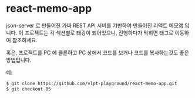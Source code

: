 # react-memo-app

json-server 로 만들어진 가짜 REST API 서버를 기반하여 만들어진 리액트 메모앱 입니다.
이 프로젝트는 각 섹션별로 태깅이 되어있으니, 진행하다가 막히면 태그로 이동하여 참조하세요.

혹은, 프로젝트를 PC 에 클론하고 PC 상에서 코드를 보거나 코드를 복사하는것도 좋은 방법입니다.

예:

```bash
$ git clone https://github.com/vlpt-playground/react-memo-app.git
$ git checkout 05
```